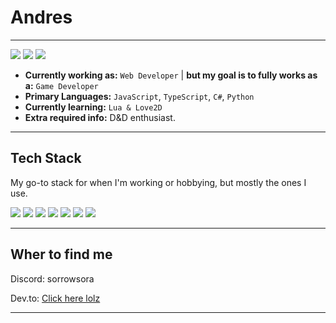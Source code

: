 
# Andres
---
<p>
  <img src="https://img.shields.io/badge/STATUS-ALIVE_RN-blue?style=for-the-badge&logo=matrix&logoColor=black" />
  <img src="https://img.shields.io/badge/ARIZONA_DRINKS-ENJOYER-ff0080?style=for-the-badge&logo=brain&logoColor=white" />
  <img src="https://img.shields.io/badge/IDK_WHAT-PUT_HERE-red?style=for-the-badge&logo=lock&logoColor=white" />
</p>

- **Currently working as:** `Web Developer` | **but my goal is to fully works as a:** `Game Developer`
- **Primary Languages:** `JavaScript`, `TypeScript`, `C#`, `Python`
- **Currently learning:** `Lua & Love2D`
- **Extra required info:** D&D enthusiast.

---

## Tech Stack
My go-to stack for when I'm working or hobbying, but mostly the ones I use.
<p>
  <img src="https://img.shields.io/badge/JavaScript-ffff00?style=for-the-badge&logo=javascript&logoColor=black" />
  <img src="https://img.shields.io/badge/TypeScript-blue?style=for-the-badge&logo=typescript&logoColor=white" />

  <img src="https://img.shields.io/badge/C%23-9932cc?style=for-the-badge&logo=csharp&logoColor=white" />
  <img src="https://img.shields.io/badge/Python-00ff41?style=for-the-badge&logo=python&logoColor=black" />
  <img src="https://img.shields.io/badge/Godot-478CBF?style=for-the-badge&logo=godotengine&logoColor=white"/>
  <img src="https://img.shields.io/badge/MonoGame-E73C00?style=for-the-badge&logo=monogame&logoColor=white"/>
  <img src="https://img.shields.io/badge/Git-red?style=for-the-badge&logo=git&logoColor=white"/>
</p>

---

## Wher to find me

Discord: sorrowsora

Dev.to: [Click here lolz](https://dev.to/sorrowsora)

---
